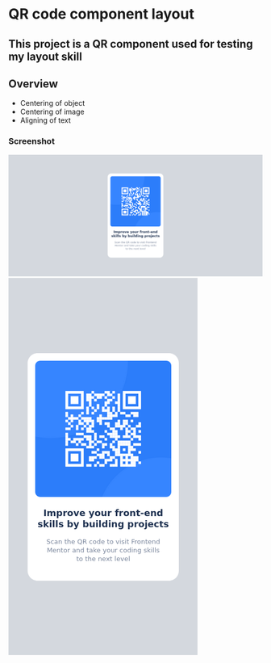 # QR code component layout

## This project is a QR component used for testing my layout skill

## Overview

* Centering of object
* Centering of image
* Aligning of text

### Screenshot
![](screenshot/desktop-review.png)
![](screenshot/mobile-review.png)